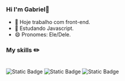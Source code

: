 ### Hi I'm Gabriel👋
- 🔭 Hoje trabalho com front-end.
- 🌱 Estudando Javascript.
- 😄 Pronomes: Ele/Dele.
### My skills ✏️
<div style="display: inline_block"><br>
  <img alt="Static Badge" src="https://img.shields.io/badge/HTML5-brightblack?style=for-the-badge&logo=html5&logoColor=%23E34F26&labelColor=black&color=%23E34F26">
  <img alt="Static Badge" src="https://img.shields.io/badge/css3-brightblack?style=for-the-badge&logo=css3&logoColor=%231572B6&labelColor=black&color=%231572B6"> 
  <img alt="Static Badge" src="https://img.shields.io/badge/javascript-000?style=for-the-badge&logo=javascript&logoColor=%23F7DF1E&labelColor=black&color=%23F7DF1E">
</div>
